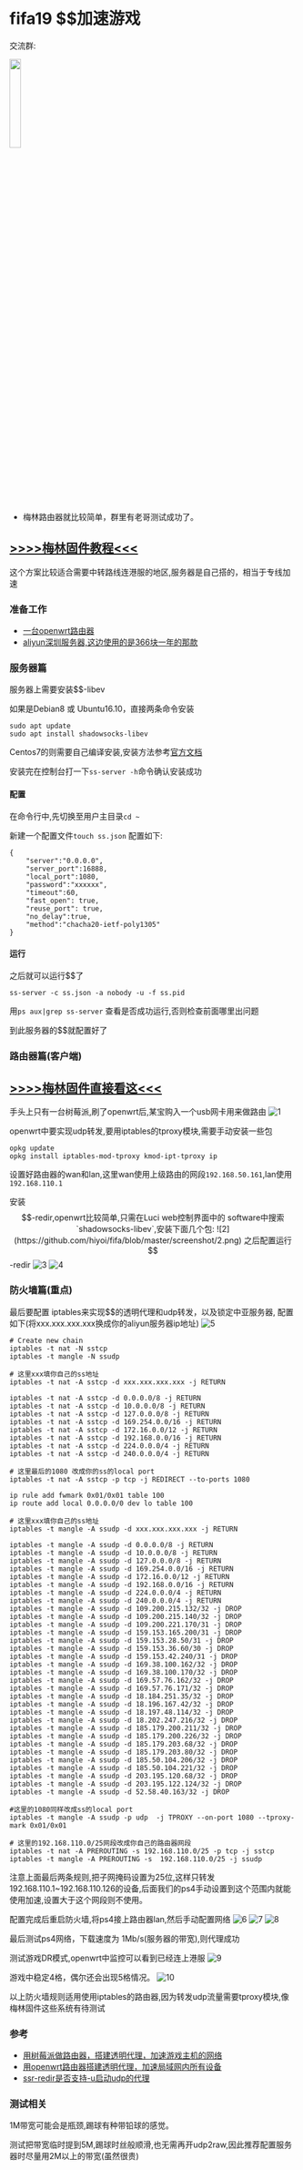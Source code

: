 # fifa19 $$加速游戏
交流群:

<img src="https://github.com/hiyoi/fifa/blob/master/screenshot/qrcode.jpg" width="20%" height="20%">

* 梅林路由器就比较简单，群里有老哥测试成功了。
## [>>>>梅林固件教程<<<](https://github.com/hiyoi/fifa/blob/master/MERLIN.md)

这个方案比较适合需要中转路线连港服的地区,服务器是自己搭的，相当于专线加速
### 准备工作
* [一台openwrt路由器](https://openwrt.org/)
* [aliyun深圳服务器,这边使用的是366块一年的那款](https://promotion.aliyun.com/ntms/yunparter/invite.html?userCode=e8zawwrp)

### 服务器篇
服务器上需要安装$$-libev

如果是Debian8 或 Ubuntu16.10，直接两条命令安装
```
sudo apt update
sudo apt install shadowsocks-libev
```
Centos7的则需要自己编译安装,安装方法参考[官方文档](https://github.com/shadowsocks/shadowsocks-libev#debian--ubuntu)

安装完在控制台打一下`ss-server -h`命令确认安装成功
#### 配置

在命令行中,先切换至用户主目录`cd ~`

新建一个配置文件`touch ss.json`
配置如下:
```
{
	"server":"0.0.0.0",
	"server_port":16888,
	"local_port":1080,
	"password":"xxxxxx",
	"timeout":60,
	"fast_open": true,
	"reuse_port": true,
	"no_delay":true,
	"method":"chacha20-ietf-poly1305"
}
```

#### 运行
之后就可以运行$$了
```
ss-server -c ss.json -a nobody -u -f ss.pid
```
用`ps aux|grep ss-server` 查看是否成功运行,否则检查前面哪里出问题

到此服务器的$$就配置好了

### 路由器篇(客户端)
## [>>>>梅林固件直接看这<<<](https://github.com/hiyoi/fifa/blob/master/MERLIN.md)

手头上只有一台树莓派,刷了openwrt后,某宝购入一个usb网卡用来做路由
![1](https://github.com/hiyoi/fifa/blob/master/screenshot/1.png)

openwrt中要实现udp转发,要用iptables的tproxy模块,需要手动安装一些包
```
opkg update
opkg install iptables-mod-tproxy kmod-ipt-tproxy ip
```

设置好路由器的wan和lan,这里wan使用上级路由的网段`192.168.50.161`,lan使用`192.168.110.1`

安装$$-redir,openwrt比较简单,只需在Luci web控制界面中的 software中搜索`shadowsocks-libev`,安装下面几个包:
![2](https://github.com/hiyoi/fifa/blob/master/screenshot/2.png)
之后配置运行$$-redir
![3](https://github.com/hiyoi/fifa/blob/master/screenshot/3.png)
![4](https://github.com/hiyoi/fifa/blob/master/screenshot/4.png)
### 防火墙篇(重点)

最后要配置 iptables来实现$$的透明代理和udp转发，以及锁定中亚服务器, 配置如下(将xxx.xxx.xxx.xxx换成你的aliyun服务器ip地址)
![5](https://github.com/hiyoi/fifa/blob/master/screenshot/5.png)

```
# Create new chain
iptables -t nat -N sstcp
iptables -t mangle -N ssudp

# 这里xxx填你自己的ss地址
iptables -t nat -A sstcp -d xxx.xxx.xxx.xxx -j RETURN

iptables -t nat -A sstcp -d 0.0.0.0/8 -j RETURN
iptables -t nat -A sstcp -d 10.0.0.0/8 -j RETURN
iptables -t nat -A sstcp -d 127.0.0.0/8 -j RETURN
iptables -t nat -A sstcp -d 169.254.0.0/16 -j RETURN
iptables -t nat -A sstcp -d 172.16.0.0/12 -j RETURN
iptables -t nat -A sstcp -d 192.168.0.0/16 -j RETURN
iptables -t nat -A sstcp -d 224.0.0.0/4 -j RETURN
iptables -t nat -A sstcp -d 240.0.0.0/4 -j RETURN

# 这里最后的1080 改成你的ss的local port
iptables -t nat -A sstcp -p tcp -j REDIRECT --to-ports 1080

ip rule add fwmark 0x01/0x01 table 100
ip route add local 0.0.0.0/0 dev lo table 100

# 这里xxx填你自己的ss地址
iptables -t mangle -A ssudp -d xxx.xxx.xxx.xxx -j RETURN

iptables -t mangle -A ssudp -d 0.0.0.0/8 -j RETURN
iptables -t mangle -A ssudp -d 10.0.0.0/8 -j RETURN
iptables -t mangle -A ssudp -d 127.0.0.0/8 -j RETURN
iptables -t mangle -A ssudp -d 169.254.0.0/16 -j RETURN
iptables -t mangle -A ssudp -d 172.16.0.0/12 -j RETURN
iptables -t mangle -A ssudp -d 192.168.0.0/16 -j RETURN
iptables -t mangle -A ssudp -d 224.0.0.0/4 -j RETURN
iptables -t mangle -A ssudp -d 240.0.0.0/4 -j RETURN
iptables -t mangle -A ssudp -d 109.200.215.132/32 -j DROP
iptables -t mangle -A ssudp -d 109.200.215.140/32 -j DROP
iptables -t mangle -A ssudp -d 109.200.221.170/31 -j DROP
iptables -t mangle -A ssudp -d 159.153.165.200/31 -j DROP
iptables -t mangle -A ssudp -d 159.153.28.50/31 -j DROP
iptables -t mangle -A ssudp -d 159.153.36.60/30 -j DROP
iptables -t mangle -A ssudp -d 159.153.42.240/31 -j DROP
iptables -t mangle -A ssudp -d 169.38.100.162/32 -j DROP
iptables -t mangle -A ssudp -d 169.38.100.170/32 -j DROP
iptables -t mangle -A ssudp -d 169.57.76.162/32 -j DROP
iptables -t mangle -A ssudp -d 169.57.76.171/32 -j DROP
iptables -t mangle -A ssudp -d 18.184.251.35/32 -j DROP
iptables -t mangle -A ssudp -d 18.196.167.42/32 -j DROP
iptables -t mangle -A ssudp -d 18.197.48.114/32 -j DROP
iptables -t mangle -A ssudp -d 18.202.247.216/32 -j DROP
iptables -t mangle -A ssudp -d 185.179.200.211/32 -j DROP
iptables -t mangle -A ssudp -d 185.179.200.226/32 -j DROP
iptables -t mangle -A ssudp -d 185.179.203.68/32 -j DROP
iptables -t mangle -A ssudp -d 185.179.203.80/32 -j DROP
iptables -t mangle -A ssudp -d 185.50.104.206/32 -j DROP
iptables -t mangle -A ssudp -d 185.50.104.221/32 -j DROP
iptables -t mangle -A ssudp -d 203.195.120.68/32 -j DROP
iptables -t mangle -A ssudp -d 203.195.122.124/32 -j DROP
iptables -t mangle -A ssudp -d 52.58.40.163/32 -j DROP

#这里的1080同样改成ss的local port
iptables -t mangle -A ssudp -p udp  -j TPROXY --on-port 1080 --tproxy-mark 0x01/0x01

# 这里的192.168.110.0/25网段改成你自己的路由器网段
iptables -t nat -A PREROUTING -s 192.168.110.0/25 -p tcp -j sstcp
iptables -t mangle -A PREROUTING -s  192.168.110.0/25 -j ssudp
```

注意上面最后两条规则,把子网掩码设置为25位,这样只转发192.168.110.1~192.168.110.126的设备,后面我们的ps4手动设置到这个范围内就能使用加速,设置大于这个网段则不使用。


配置完成后重启防火墙,将ps4接上路由器lan,然后手动配置网络
![6](https://github.com/hiyoi/fifa/blob/master/screenshot/6.jpg)
![7](https://github.com/hiyoi/fifa/blob/master/screenshot/7.jpg)
![8](https://github.com/hiyoi/fifa/blob/master/screenshot/8.jpg)

最后测试ps4网络，下载速度为 1Mb/s(服务器的带宽),则代理成功

测试游戏DR模式,openwrt中监控可以看到已经连上港服
![9](https://github.com/hiyoi/fifa/blob/master/screenshot/9.png)

游戏中稳定4格，偶尔还会出现5格情况。
![10](https://github.com/hiyoi/fifa/blob/master/screenshot/10.jpg)

以上防火墙规则适用使用iptables的路由器,因为转发udp流量需要tproxy模块,像梅林固件这些系统有待测试



### 参考
* [用树莓派做路由器，搭建透明代理，加速游戏主机的网络](https://github.com/wangyu-/UDPspeeder/wiki/%E7%94%A8%E6%A0%91%E8%8E%93%E6%B4%BE%E5%81%9A%E8%B7%AF%E7%94%B1%E5%99%A8%EF%BC%8C%E6%90%AD%E5%BB%BA%E9%80%8F%E6%98%8E%E4%BB%A3%E7%90%86%EF%BC%8C%E5%8A%A0%E9%80%9F%E6%B8%B8%E6%88%8F%E4%B8%BB%E6%9C%BA%E7%9A%84%E7%BD%91%E7%BB%9C)
* [用openwrt路由器搭建透明代理，加速局域网内所有设备](https://github.com/wangyu-/tinyfecVPN/wiki/%E7%94%A8openwrt%E8%B7%AF%E7%94%B1%E5%99%A8%E6%90%AD%E5%BB%BA%E9%80%8F%E6%98%8E%E4%BB%A3%E7%90%86%EF%BC%8C%E5%8A%A0%E9%80%9F%E5%B1%80%E5%9F%9F%E7%BD%91%E5%86%85%E6%89%80%E6%9C%89%E8%AE%BE%E5%A4%87)
* [ssr-redir是否支持-u启动udp的代理](https://github.com/bettermanbao/openwrt-shadowsocksR-libev-full/issues/33)


### 测试相关

1M带宽可能会是瓶颈,踢球有种带铅球的感觉。

测试把带宽临时提到5M,踢球时丝般顺滑,也无需再开udp2raw,因此推荐配置服务器时尽量用2M以上的带宽(虽然很贵)

